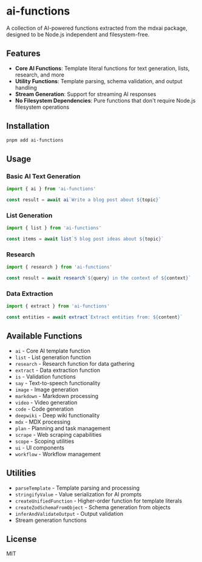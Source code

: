 # ai-functions

A collection of AI-powered functions extracted from the mdxai package, designed to be Node.js independent and filesystem-free.

## Features

- **Core AI Functions**: Template literal functions for text generation, lists, research, and more
- **Utility Functions**: Template parsing, schema validation, and output handling
- **Stream Generation**: Support for streaming AI responses
- **No Filesystem Dependencies**: Pure functions that don't require Node.js filesystem operations

## Installation

```bash
pnpm add ai-functions
```

## Usage

### Basic AI Text Generation

```typescript
import { ai } from 'ai-functions'

const result = await ai`Write a blog post about ${topic}`
```

### List Generation

```typescript
import { list } from 'ai-functions'

const items = await list`5 blog post ideas about ${topic}`
```

### Research

```typescript
import { research } from 'ai-functions'

const result = await research`${query} in the context of ${context}`
```

### Data Extraction

```typescript
import { extract } from 'ai-functions'

const entities = await extract`Extract entities from: ${content}`
```

## Available Functions

- `ai` - Core AI template function
- `list` - List generation function
- `research` - Research function for data gathering
- `extract` - Data extraction function
- `is` - Validation functions
- `say` - Text-to-speech functionality
- `image` - Image generation
- `markdown` - Markdown processing
- `video` - Video generation
- `code` - Code generation
- `deepwiki` - Deep wiki functionality
- `mdx` - MDX processing
- `plan` - Planning and task management
- `scrape` - Web scraping capabilities
- `scope` - Scoping utilities
- `ui` - UI components
- `workflow` - Workflow management

## Utilities

- `parseTemplate` - Template parsing and processing
- `stringifyValue` - Value serialization for AI prompts
- `createUnifiedFunction` - Higher-order function for template literals
- `createZodSchemaFromObject` - Schema generation from objects
- `inferAndValidateOutput` - Output validation
- Stream generation functions

## License

MIT
